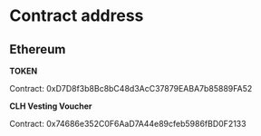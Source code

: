 # Contract address



## **Ethereum**

**TOKEN**

Contract: 0xD7D8f3b8Bc8bC48d3AcC37879EABA7b85889FA52



**CLH Vesting Voucher**

Contract: 0x74686e352C0F6AaD7A44e89cfeb5986fBD0F2133